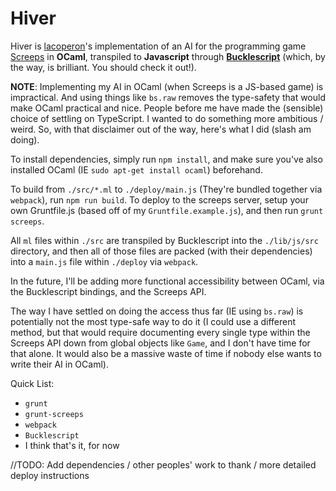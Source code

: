 # Hiver

Hiver is [lacoperon](https://www.github.com/lacoperon "GitHub Profile")'s implementation of an AI for the programming game [Screeps](https://www.screeps.com "Screeps")
in **OCaml**, transpiled to **Javascript** through [**Bucklescript**](http://bucklescript.github.io/bucklescript/Manual.html "Bucklescript") (which, by the way, is brilliant. You should check it out!).

**NOTE**: Implementing my AI in OCaml (when Screeps is a JS-based game) is impractical.
And using things like `bs.raw` removes the type-safety that would make OCaml practical and nice.
People before me have made the (sensible) choice of settling on TypeScript. I wanted to do something
more ambitious / weird. So, with that disclaimer out of the way, here's what I did (slash am doing).

To install dependencies, simply run `npm install`, and make sure you've also
installed OCaml   (IE `sudo apt-get install ocaml`) beforehand.

To build from `./src/*.ml` to `./deploy/main.js` (They're bundled together
via `webpack`), run `npm run build`. To deploy to the screeps server, setup
your own Gruntfile.js (based off of my `Gruntfile.example.js`), and then run
`grunt screeps`.

All `ml` files within `./src` are transpiled by Bucklescript into the `./lib/js/src` directory, and then all of those files are packed (with their
dependencies) into a `main.js` file within `./deploy` via `webpack`.

In the future, I'll be adding more functional accessibility between OCaml,
via the Bucklescript bindings, and the Screeps API.

The way I have settled on doing the access thus far (IE using `bs.raw`) is
potentially not the most type-safe way to do it (I could use a different method,
but that would require documenting every single type within the Screeps API down
from global objects like `Game`, and I don't have time for that alone. It would
also be a massive waste of time if nobody else wants to write their AI in OCaml).

Quick List:
  * `grunt`
  * `grunt-screeps`
  * `webpack`
  * `Bucklescript`
  * I think that's it, for now

//TODO: Add dependencies / other peoples' work to thank / more detailed deploy instructions
